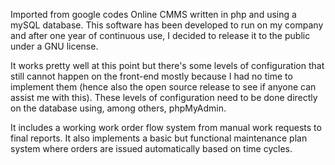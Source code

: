 Imported from google codes
Online CMMS written in php and using a mySQL database. This software has been developed to run on my company and after one year of continuous use, I decided to release it to the public under a GNU license.

It works pretty well at this point but there's some levels of configuration that still cannot happen on the front-end mostly because I had no time to implement them (hence also the open source release to see if anyone can assist me with this). These levels of configuration need to be done directly on the database using, among others, phpMyAdmin.

It includes a working work order flow system from manual work requests to final reports. It also implements a basic but functional maintenance plan system where orders are issued automatically based on time cycles.
